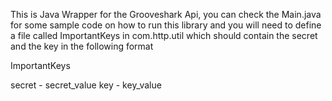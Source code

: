 This is Java Wrapper for the Grooveshark Api, you can check the Main.java for some sample code on how to run this library and you will need to define a file called ImportantKeys in com.http.util which should contain the secret and the key in the following format

ImportantKeys

secret - secret_value
key - key_value

